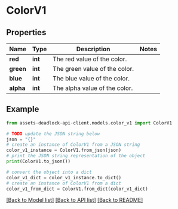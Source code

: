 # ColorV1


## Properties

Name | Type | Description | Notes
------------ | ------------- | ------------- | -------------
**red** | **int** | The red value of the color. | 
**green** | **int** | The green value of the color. | 
**blue** | **int** | The blue value of the color. | 
**alpha** | **int** | The alpha value of the color. | 

## Example

```python
from assets-deadlock-api-client.models.color_v1 import ColorV1

# TODO update the JSON string below
json = "{}"
# create an instance of ColorV1 from a JSON string
color_v1_instance = ColorV1.from_json(json)
# print the JSON string representation of the object
print(ColorV1.to_json())

# convert the object into a dict
color_v1_dict = color_v1_instance.to_dict()
# create an instance of ColorV1 from a dict
color_v1_from_dict = ColorV1.from_dict(color_v1_dict)
```
[[Back to Model list]](../README.md#documentation-for-models) [[Back to API list]](../README.md#documentation-for-api-endpoints) [[Back to README]](../README.md)


